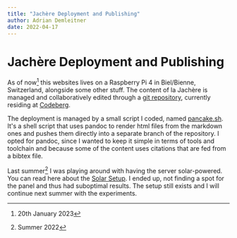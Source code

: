 ```yaml
---
title: "Jachère Deployment and Publishing"
author: Adrian Demleitner
date: 2022-04-17
---
```

# Jachère Deployment and Publishing
As of now[^1] this websites lives on a Raspberry Pi 4 in Biel/Bienne, Switzerland, alongside some other stuff. The content of la Jachère is managed and collaboratively edited through a [git repository](https://git.sr.ht/~thgie/jache.re), currently residing at [Codeberg](https://codeberg.org).

The deployment is managed by a small script I coded, named [pancake.sh](https://codeberg.org/thgie/pancake.sh). It's a shell script that uses pandoc to render html files from the markdown ones and pushes them directly into a separate branch of the repository. I opted for pandoc, since I wanted to keep it simple in terms of tools and toolchain and because some of the content uses citations that are fed from a bibtex file.

Last summer[^2] I was playing around with having the server solar-powered. You can read here about the [Solar Setup](notes/solar-setup.md). I ended up, not finding a spot for the panel and thus had suboptimal results. The setup still exists and I will continue next summer with the experiments.

[^1]: 20th January 2023
[^2]: Summer 2022